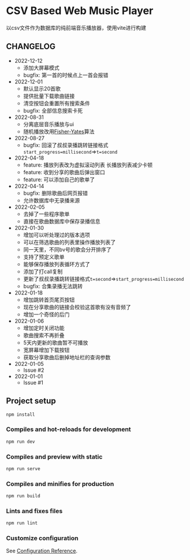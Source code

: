 # CSV Based Web Music Player

以csv文件作为数据库的纯前端音乐播放器，使用vite进行构建

## CHANGELOG
* 2022-12-12
  * 添加大屏幕模式
  * bugfix: 第一首的时候点上一首会报错
* 2022-12-01
  * 默认显示20首歌
  * 提供批量下载歌曲链接
  * 清空按钮会重置所有搜索条件
  * bugfix: 全部信息搜索卡死
* 2022-08-31
  * 分离底层音乐播放与ui
  * 随机播放改用[Fisher-Yates](https://en.wikipedia.org/wiki/Fisher%E2%80%93Yates_shuffle)算法
* 2022-08-27
  * bugfix: 回滚了叔叔录播跳转链接格式`start_progress=millisecond`=>`t=second`
* 2022-04-18
  * feature: 播放列表改为虚拟滚动列表 长播放列表减少卡顿
  * feature: 收到分享的歌曲后弹出窗口
  * feature: 可以添加自己的歌单了
* 2022-04-14
  * bugfix: 删除歌曲后网页报错
  * 允许数据库中无录播来源
* 2022-02-05
  * 去掉了一些程序歌单
  * 直接在歌曲数据库中保存录播信息
* 2022-01-30
  * 增加可以听处理过的版本选项
  * 可以在筛选歌曲的列表里操作播放列表了
  * 同一天里，不同bv号的歌会分开排序了
  * 支持了预定义歌单
  * 能够保存播放列表循环方式了
  * 添加了打call复制
  * 更新了叔叔录播跳转链接格式`t=second`=>`start_progress=millisecond`
  * bugfix: 合集录播无法跳转
* 2022-01-18
  * 增加跳转首页尾页按钮
  * 现在分享歌曲的链接会校验这首歌有没有音频了
  * 增加一个奇怪的后门
* 2022-01-06
  * 增加定时关闭功能
  * 歌曲搜索不再折叠
  * 5天内更新的歌曲暂不可播放
  * 宽屏幕增加下载按钮
  * 获取分享歌曲后删掉地址栏的查询参数
* 2022-01-05
  * Issue #2
* 2022-01-01
  * Issue #1

## Project setup

```bash
npm install
```

### Compiles and hot-reloads for development

```bash
npm run dev
```

### Compiles and preview with static

```bash
npm run serve
```

### Compiles and minifies for production

```bash
npm run build
```

### Lints and fixes files

```bash
npm run lint
```

### Customize configuration

See [Configuration Reference](https://vitejs.dev/guide/).
